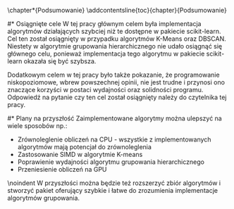 \chapter*{Podsumowanie}
\addcontentsline{toc}{chapter}{Podsumowanie}

#* Osiągnięte cele
W tej pracy głównym celem była implementacja algorytmów działających szybciej niż te dostępne w pakiecie scikit-learn. Cel ten został 
osiągnięty w przypadku algorytmów K-Means oraz DBSCAN. Niestety w algorytmie grupowania hierarchicznego nie udało osiągnąć się głównego 
celu, ponieważ implementacja tego algorytmu w pakiecie scikit-learn okazała się być szybsza.

Dodatkowym celem w tej pracy było także pokazanie, że programowanie niskopoziomowe, wbrew powszechnej opinii, nie jest trudne i 
przynosi ono znaczące korzyści w postaci wydajności oraz solidności programu. Odpowiedź na pytanie czy ten cel został osiągnięty należy 
do czytelnika tej pracy.

#* Plany na przyszłość
Zaimplementowane algorytmy można ulepszyć na wiele sposobów np.:

* Zrównoleglenie obliczeń na CPU - wszystkie z implementowanych algorytmów mają potencjał do zrównoleglenia
* Zastosowanie SIMD w algorytmie K-means
* Poprawienie wydajności algorytmu grupowania hierarchicznego
* Przeniesienie obliczeń na GPU

\noindent W przyszłości można będzie też rozszerzyć zbiór algorytmów i stworzyć pakiet oferujący szybkie i łatwe do zrozumienia 
implementacje algorytmów grupowania.

